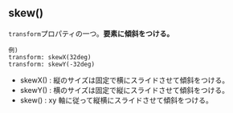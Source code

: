 ## skew()

`transform`プロパティの一つ。**要素に傾斜をつける。**

```
例)
transform: skewX(32deg)
transform: skewY(-32deg)
```

- skewX() : 縦のサイズは固定で横にスライドさせて傾斜をつける。
- skewY() : 横のサイズは固定で縦にスライドさせて傾斜をつける。
- skew() : xy 軸に従って縦横にスライドさせて傾斜をつける。
